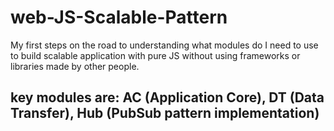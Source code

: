 # web-JS-Scalable-Pattern
My first steps on the road to understanding what modules do I need to use to build scalable application with pure JS without using frameworks or libraries made by other people.

## key modules are: AC (Application Core), DT (Data Transfer), Hub (PubSub pattern implementation)

